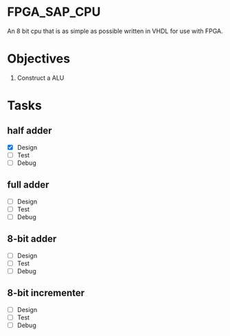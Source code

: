 # FPGA_SAP_CPU
 An 8 bit cpu that is as simple as possible written in VHDL for use with FPGA.
 
# Objectives
 1) Construct a ALU

# Tasks
## half adder
- [X] Design
- [ ] Test
- [ ] Debug

## full adder
- [ ] Design
- [ ] Test
- [ ] Debug

## 8-bit adder
- [ ] Design
- [ ] Test
- [ ] Debug

## 8-bit incrementer
- [ ] Design
- [ ] Test
- [ ] Debug
